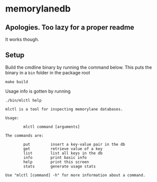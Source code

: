 # memorylanedb

## Apologies. Too lazy for a proper readme

It works though.

## Setup
Build the cmdline binary by running the command below. This puts the binary in a `bin` folder in the package root
```
make build
```

Usage info is gotten by running
```
./bin/mlctl help
```

```
mlctl is a tool for inspecting memorylane databases.

Usage:

        mlctl command [arguments]

The commands are:

        put         insert a key-value pair in the db
        get         retrieve value of a key
        list        list all keys in the db
        info        print basic info
        help        print this screen
        stats       generate usage stats

Use "mlctl [command] -h" for more information about a command.
```



